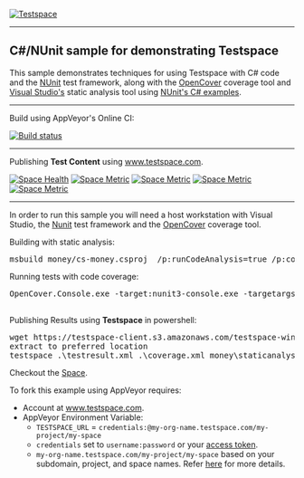 [![Testspace](http://www.testspace.com/public/img/testspace_logo.png)](http://www.testspace.com)
***

## C#/NUnit sample for demonstrating Testspace

This sample demonstrates techniques for using Testspace with C# code and the [NUnit](http://nunit.org/) test framework, along with the [OpenCover](https://github.com/OpenCover/opencover) coverage tool and [Visual Studio's](https://msdn.microsoft.com/en-us/library/dd264939.aspx) static analysis tool using [NUnit's C# examples](https://github.com/nunit/nunit-csharp-samples).

***
Build using AppVeyor's Online CI:

[![Build status](https://ci.appveyor.com/api/projects/status/x76ee4x2hc84l55a?svg=true)](https://ci.appveyor.com/project/jeffs-s2/csharp-nunit)
***
Publishing **Test Content** using www.testspace.com.

[![Space Health](https://samples.testspace.com/projects/94/spaces/343/badge)](https://samples.testspace.com/projects/94/spaces/343 "Test Cases")
[![Space Metric](https://samples.testspace.com/projects/94/spaces/343/metrics/217/badge)](https://samples.testspace.com/spaces/343/schema/Code%20Coverage "Code Coverage (branches)")
[![Space Metric](https://samples.testspace.com/projects/94/spaces/343/metrics/218/badge)](https://samples.testspace.com/spaces/343/schema/Code%20Coverage "Code Coverage (methods)")
[![Space Metric](https://samples.testspace.com/projects/94/spaces/343/metrics/219/badge)](https://samples.testspace.com/spaces/343/schema/Code%20Coverage "Code Coverage (sequences)")
[![Space Metric](https://samples.testspace.com/projects/94/spaces/343/metrics/220/badge)](https://samples.testspace.com/spaces/343/schema/Static%20Analysis "Static Analysis (issues)")
***

In order to run this sample you will need a host workstation with Visual Studio, the [Nunit](http://nunit.org/) test framework and the [OpenCover](https://github.com/OpenCover/opencover) coverage tool.

Building with static analysis:

<pre>
msbuild money/cs-money.csproj  /p:runCodeAnalysis=true /p:codeanalysislogfile=StaticAnalysis.xml
</pre>
Running tests with code coverage:

<pre>
OpenCover.Console.exe -target:nunit3-console.exe -targetargs:cs-money.dll -output:codecoverage.xml -register:user

</pre>

Publishing Results using **Testspace** in powershell:

<pre>
wget https://testspace-client.s3.amazonaws.com/testspace-windows.zip -outfile .\money\packages\testspace.zip
extract to preferred location
testspace .\testresult.xml .\coverage.xml money\staticanalysis.xml ${ENV:TESTSPACE_TOKEN}/${ENV:BRANCH_NAME}
</pre>

Checkout the [Space](https://samples.testspace.com/projects/csharp/spaces/nunit).

To fork this example using AppVeyor requires:
  - Account at www.testspace.com.
  - AppVeyor Environment Variable:
    - `TESTSPACE_URL` = `credentials:@my-org-name.testspace.com/my-project/my-space`
    - `credentials` set to `username:password` or your [access token](http://help.testspace.com/using-your-organization:user-settings).
    - `my-org-name.testspace.com/my-project/my-space` based on your subdomain, project, and space names. Refer [here](http://help.testspace.com/reference:runner-reference#login-credentials) for more details.
